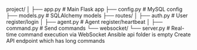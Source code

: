 project/
│
├── app.py           # Main Flask app
├── config.py        # MySQL config
├── models.py        # SQLAlchemy models
├── routes/
│   ├── auth.py      # User register/login
│   ├── agent.py     # Agent register/heartbeat
│   ├── command.py   # Send commands
└── websocket/
    └── server.py    # Real-time command execution via WebSocket
Ansible api folder is empty 
Create API endpoint which has long commands 